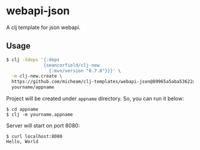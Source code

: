 # webapi-json

A clj template for json webapi.

## Usage

```bash
$ clj -Sdeps '{:deps
              {seancorfield/clj-new
                {:mvn/version "0.7.8"}}}' \
  -m clj-new.create \
  https://github.com/micheam/clj-templates/webapi-json@89965a5aba53622a8f901843bb5e280eac7fddbc \
  yourname/appname
```

Project will be created under `appname` directory.
So, you can run it below:

```
$ cd appname
$ clj -m yourname.appname
```

Server will start on port 8080:

```
$ curl localhost:8080
Hello, World
```

